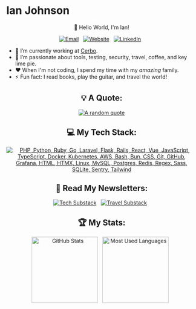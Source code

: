 # Ian Johnson

<div align="center">

👋 Hello World, I'm Ian!

<p>
    <a target="_blank" href="mailto:tacoda@hey.com"><img alt="Email" src="https://img.shields.io/badge/email-black?style=for-the-badge&logo=maildotru&logoColor=white" /></a>&nbsp;&nbsp;
    <a target="_blank" href="https://tacoda.github.io"><img alt="Website" src="https://img.shields.io/badge/website-green?style=for-the-badge&logo=curl&logoColor=white" /></a>&nbsp;&nbsp;
    <a target="_blank" href="https://www.linkedin.com/in/tacoda/"><img alt="LinkedIn" src="https://img.shields.io/badge/linked_in-blue?style=for-the-badge&logo=linkedin&logoColor=white" /></a>&nbsp;&nbsp;
</p>

</div>

- 🔭 I’m currently working at [Cerbo](https://www.linkedin.com/company/cerbo-llc/).
- 🌱 I’m passionate about tools, testing, security, travel, coffee, and key lime pie.
- ❤️ When I'm not coding, I spend my time with my _amazing_ family.
- ⚡ Fun fact: I read books, play the guitar, and travel the world!

<div align="center">

## 💡 A Quote:

[![A random quote](https://quotes-github-readme.vercel.app/api?type=horizontal&theme=dark)](https://github.com/piyushsuthar/github-readme-quotes)

## 💻 My Tech Stack:

[![PHP, Python, Ruby, Go, Laravel, Flask, Rails, React, Vue, JavaScript, TypeScript, Docker, Kubernetes, AWS, Bash, Bun, CSS, Git, GitHub, Grafana, HTML, HTMX, Linux, MySQL, Postgres, Redis, Regex, Sass, SQLite, Sentry, Tailwind](https://skillicons.dev/icons?i=php,python,ruby,go,laravel,flask,rails,react,vue,js,ts,docker,kubernetes,aws,bash,bun,css,git,github,grafana,html,htmx,linux,mysql,postgres,redis,regex,sass,sqlite,sentry,tailwind)](https://skillicons.dev)

## 📖 Read My Newsletters:

<p>
    <a target="_blank" href="https://diffengine.substack.com/"><img alt="Tech Substack" src="https://img.shields.io/badge/diffengine-orange?style=for-the-badge&logo=substack&logoColor=white" /></a>&nbsp;&nbsp;
    <a target="_blank" href=https://roamingroots.substack.com/"><img alt="Travel Substack" src="https://img.shields.io/badge/roamingroots-orange?style=for-the-badge&logo=substack&logoColor=white" /></a>&nbsp;&nbsp;
</p>

## 🏆 My Stats:

<p>
    <img height=175 alt="GitHub Stats" src="https://github-readme-stats.vercel.app/api?username=tacoda&show_icons=true&count_private=true&theme=dark" />&nbsp;&nbsp;
    <img height=175 alt="Most Used Languages" src="https://github-readme-stats.vercel.app/api/top-langs/?username=tacoda&layout=compact&theme=dark" />&nbsp;&nbsp;
</p>

</div>
